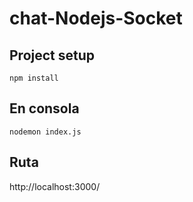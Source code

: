 # chat-Nodejs-Socket

## Project setup
```
npm install
```

## En consola
```
nodemon index.js
```

## Ruta


http://localhost:3000/
